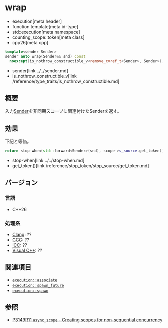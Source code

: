 # wrap
* execution[meta header]
* function template[meta id-type]
* std::execution[meta namespace]
* counting_scope::token[meta class]
* cpp26[meta cpp]

```cpp
template<sender Sender>
sender auto wrap(Sender&& snd) const
  noexcept(is_nothrow_constructible_v<remove_cvref_t<Sender>, Sender>);
```
* sender[link ../../sender.md]
* is_nothrow_constructible_v[link /reference/type_traits/is_nothrow_constructible.md]

## 概要
入力[Sender](../../sender.md)を非同期スコープに関連付けたSenderを返す。


## 効果
下記と等価。

```cpp
return stop-when(std::forward<Sender>(snd), scope->s_source.get_token());
```
* stop-when[link ../../stop-when.md]
* get_token()[link /reference/stop_token/stop_source/get_token.md]


## バージョン
### 言語
- C++26

### 処理系
- [Clang](/implementation.md#clang): ??
- [GCC](/implementation.md#gcc): ??
- [ICC](/implementation.md#icc): ??
- [Visual C++](/implementation.md#visual_cpp): ??


## 関連項目
- [`execution::associate`](../../associate.md.nolink)
- [`execution::spawn_future`](../../spawn_future.md.nolink)
- [`execution::spawn`](../../spawn.md.nolink)


## 参照
- [P3149R11 `async_scope` - Creating scopes for non-sequential concurrency](https://open-std.org/jtc1/sc22/wg21/docs/papers/2025/p3149r11.html)
